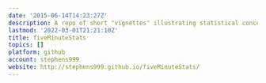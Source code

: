 ```yaml
---
date: '2015-06-14T14:23:27Z'
description: A repo of short "vignettes" illustrating statistical concepts
lastmod: '2022-03-01T21:21:10Z'
title: fiveMinuteStats
topics: []
platform: github
account: stephens999
website: http://stephens999.github.io/fiveMinuteStats/
---
```



